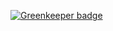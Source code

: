 

[![Greenkeeper badge](https://badges.greenkeeper.io/ahmed-taj/handy-gi-cli.svg)](https://greenkeeper.io/)